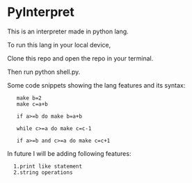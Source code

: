 # PyInterpret

This is an interpreter made in python lang.

To run this lang in your local device,

Clone this repo and open the repo in your terminal.

Then run python shell.py.

Some code snippets showing the lang features and its syntax:

```make a=2
   make b=2
   make c=a+b

   if a>=b do make b=a+b

   while c>=a do make c=c-1

   if a>=b and c>=a do make c=c+1

```


In future  I will be adding following features:

      1.print like statement
      2.string operations
      

